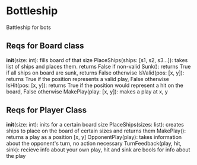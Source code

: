 # Bottleship
 Battleship for bots

## Reqs for Board class
 __init__(size: int): fills board of that size
 PlaceShips(ships: [s1, s2, s3...]): takes list of ships and places them. returns False if non-valid
 Sunk(): returns True if all ships on board are sunk, returns False otherwise
 IsValid(pos: [x, y]): returns True if the position represents a valid play, False otherwise
 IsHit(pos: [x, y]): returns True if the position would represent a hit on the board, False otherwise
 MakePlay(play: [x, y]): makes a play at x, y

## Reqs for Player Class
 __init__(size: int): inits for a certain board size
 PlaceShips(sizes: list<int>): creates ships to place on the board of certain sizes and returns them
 MakePlay(): returns a play as a position [x, y]
 OpponentPlay(play): takes information about the opponent's turn, no action necessary
 TurnFeedback(play, hit, sink): recieve info about your own play, hit and sink are bools for info about the play
 